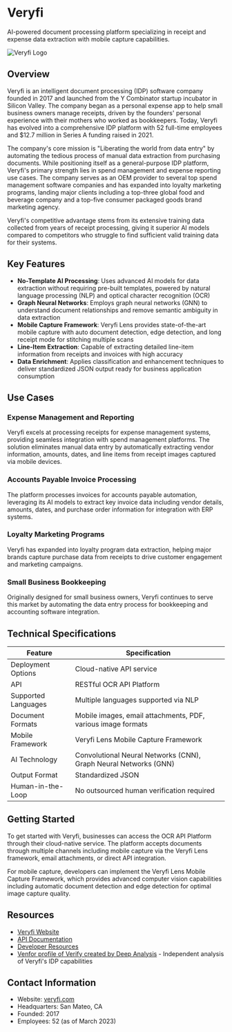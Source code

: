 # Veryfi
AI-powered document processing platform specializing in receipt and expense data extraction with mobile capture capabilities.

![Veryfi Logo](./assets/veryfi.png)

## Overview

Veryfi is an intelligent document processing (IDP) software company founded in 2017 and launched from the Y Combinator startup incubator in Silicon Valley. The company began as a personal expense app to help small business owners manage receipts, driven by the founders' personal experience with their mothers who worked as bookkeepers. Today, Veryfi has evolved into a comprehensive IDP platform with 52 full-time employees and $12.7 million in Series A funding raised in 2021.

The company's core mission is "Liberating the world from data entry" by automating the tedious process of manual data extraction from purchasing documents. While positioning itself as a general-purpose IDP platform, Veryfi's primary strength lies in spend management and expense reporting use cases. The company serves as an OEM provider to several top spend management software companies and has expanded into loyalty marketing programs, landing major clients including a top-three global food and beverage company and a top-five consumer packaged goods brand marketing agency.

Veryfi's competitive advantage stems from its extensive training data collected from years of receipt processing, giving it superior AI models compared to competitors who struggle to find sufficient valid training data for their systems.

## Key Features

- **No-Template AI Processing**: Uses advanced AI models for data extraction without requiring pre-built templates, powered by natural language processing (NLP) and optical character recognition (OCR)
- **Graph Neural Networks**: Employs graph neural networks (GNN) to understand document relationships and remove semantic ambiguity in data extraction
- **Mobile Capture Framework**: Veryfi Lens provides state-of-the-art mobile capture with auto document detection, edge detection, and long receipt mode for stitching multiple scans
- **Line-Item Extraction**: Capable of extracting detailed line-item information from receipts and invoices with high accuracy
- **Data Enrichment**: Applies classification and enhancement techniques to deliver standardized JSON output ready for business application consumption

## Use Cases

### Expense Management and Reporting
Veryfi excels at processing receipts for expense management systems, providing seamless integration with spend management platforms. The solution eliminates manual data entry by automatically extracting vendor information, amounts, dates, and line items from receipt images captured via mobile devices.

### Accounts Payable Invoice Processing
The platform processes invoices for accounts payable automation, leveraging its AI models to extract key invoice data including vendor details, amounts, dates, and purchase order information for integration with ERP systems.

### Loyalty Marketing Programs
Veryfi has expanded into loyalty program data extraction, helping major brands capture purchase data from receipts to drive customer engagement and marketing campaigns.

### Small Business Bookkeeping
Originally designed for small business owners, Veryfi continues to serve this market by automating the data entry process for bookkeeping and accounting software integration.

## Technical Specifications

| Feature | Specification |
|---------|---------------|
| Deployment Options | Cloud-native API service |
| API | RESTful OCR API Platform |
| Supported Languages | Multiple languages supported via NLP |
| Document Formats | Mobile images, email attachments, PDF, various image formats |
| Mobile Framework | Veryfi Lens Mobile Capture Framework |
| AI Technology | Convolutional Neural Networks (CNN), Graph Neural Networks (GNN) |
| Output Format | Standardized JSON |
| Human-in-the-Loop | No outsourced human verification required |

## Getting Started

To get started with Veryfi, businesses can access the OCR API Platform through their cloud-native service. The platform accepts documents through multiple channels including mobile capture via the Veryfi Lens framework, email attachments, or direct API integration.

For mobile capture, developers can implement the Veryfi Lens Mobile Capture Framework, which provides advanced computer vision capabilities including automatic document detection and edge detection for optimal image capture quality.

## Resources

- [Veryfi Website](https://veryfi.com)
- [API Documentation](https://veryfi.com/api)
- [Developer Resources](https://veryfi.com/developers)
- [Venfor profile of Verify created by Deep Analysis](https://web.archive.org/web/20250728185257/https://14567012.fs1.hubspotusercontent-na1.net/hubfs/14567012/Deep%20Analysis%20-%20Veryfi%20Vendor%20Vignette.pdf.pdf) - Independent analysis of Veryfi's IDP capabilities

## Contact Information

- Website: [veryfi.com](https://veryfi.com)
- Headquarters: San Mateo, CA
- Founded: 2017
- Employees: 52 (as of March 2023)
